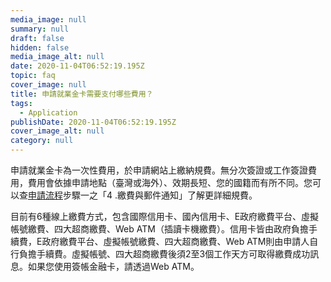 ```yaml
---
media_image: null
summary: null
draft: false
hidden: false
media_image_alt: null
date: 2020-11-04T06:52:19.195Z
topic: faq
cover_image: null
title: 申請就業金卡需要支付哪些費用？
tags:
  - Application
publishDate: 2020-11-04T06:52:19.195Z
cover_image_alt: null
category: null
---
```

申請就業金卡為一次性費用，於申請網站上繳納規費。無分次簽證或工作簽證費用，費用會依據申請地點（臺灣或海外）、效期長短、您的國籍而有所不同。您可以查[申請流程](/zh/application/)步驟一之「4 .繳費與郵件通知」了解更詳細規費。

目前有6種線上繳費方式，包含國際信用卡、國內信用卡、E政府繳費平台、虛擬帳號繳費、四大超商繳費、Web ATM（插讀卡機繳費）。信用卡皆由政府負擔手續費，E政府繳費平台、虛擬帳號繳費、四大超商繳費、Web ATM則由申請人自行負擔手續費。虛擬帳號、四大超商繳費後須2至3個工作天方可取得繳費成功訊息。如果您使用簽帳金融卡，請透過Web ATM。